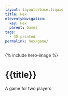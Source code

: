 ```yaml
---
layout: layouts/base.liquid
title: Hex
eleventyNavigation:
  key: Hex
  parent: Games
tags:
  - 3D printed
permalink: hex/game/
---
```

{% include hero-image %}

# {{title}}

A game for two players.
